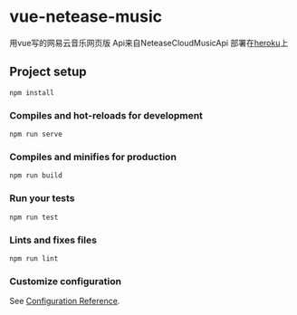 # vue-netease-music
用vue写的网易云音乐网页版
Api来自NeteaseCloudMusicApi
部署在[heroku](https://netease-music-api.herokuapp.com)上

## Project setup
```
npm install
```

### Compiles and hot-reloads for development
```
npm run serve
```

### Compiles and minifies for production
```
npm run build
```

### Run your tests
```
npm run test
```

### Lints and fixes files
```
npm run lint
```

### Customize configuration
See [Configuration Reference](https://cli.vuejs.org/config/).
